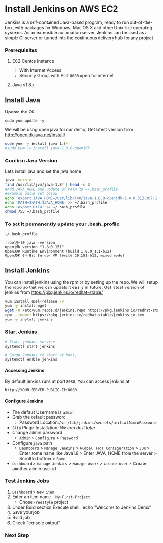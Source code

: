 # Install Jenkins on AWS EC2
Jenkins is a self-contained Java-based program, ready to run out-of-the-box, with packages for Windows, Mac OS X and other Unix-like operating systems. As an extensible automation server, Jenkins can be used as a simple CI server or turned into the continuous delivery hub for any project.



### Prerequisites
1. EC2 Centos  Instance 
   - With Internet Access
   - Security Group with Port `8080` open for internet

1. Java v1.8.x 

## Install Java
Update the OS

```sudo yum update -y```

We will be using open java for our demo, Get latest version from http://openjdk.java.net/install/
```sh
sudo yum -y install java-1.8*
#sudo yum -y install java-1.8.0-openjdk
```

### Confirm Java Version
Lets install java and set the java home
```sh
java -version
find /usr/lib/jvm/java-1.8* | head -n 3
#Add JAVA_HOME and update of PATH to ~/.bash_profile
#example value set below
echo 'export JAVA_HOME=/usr/lib/jvm/java-1.8.0-openjdk-1.8.0.312.b07-1.el7_9.x86_64' >> ~/.bash_profile
echo 'PATH=$PATH:$JAVA_HOME' >> ~/.bash_profile
echo 'export PATH' >> ~/.bash_profile
chmod 755 ~/.bash_profile
```
### To set it permanently update your .bash_profile

```sh
~/.bash_profile
```
```
[root@~]# java -version
openjdk version "1.8.0_151"
OpenJDK Runtime Environment (build 1.8.0_151-b12)
OpenJDK 64-Bit Server VM (build 25.151-b12, mixed mode)
```

## Install Jenkins
You can install jenkins using the rpm or by setting up the repo. We will setup the repo so that we can update it easily in future.
Get latest version of jenkins from https://pkg.jenkins.io/redhat-stable/
```sh
yum install epel-release -y
yum -y install wget
wget -O /etc/yum.repos.d/jenkins.repo https://pkg.jenkins.io/redhat-stable/jenkins.repo
rpm --import https://pkg.jenkins.io/redhat-stable/jenkins.io.key
yum -y install jenkins
```

### Start Jenkins
```sh
# Start jenkins service
systemctl start jenkins

# Setup Jenkins to start at boot,
systemctl enable jenkins
```

#### Accessing Jenkins
By default jenkins runs at port `8080`, You can access jenkins at
```sh
http://YOUR-SERVER-PUBLIC-IP:8080
```
#### Configure Jenkins
- The default Username is `admin`
- Grab the default password 
  - Password Location:`/var/lib/jenkins/secrets/initialAdminPassword`
- `Skip` Plugin Installation; _We can do it later_
- Change admin password
  - `Admin` > `Configure` > `Password`
- Configure `java` path
  - `Dashboard` > `Manage Jenkins` > `Global Tool Configuration` > `JDK`  > Enter some name like Java1.8 > Enter JAVA_HOME from the server > Scroll to bottom > `Save`
- `Dashboard` > `Manage Jenkins` > `Manage Users` > `Create User` > Create another admin user id

### Test Jenkins Jobs
1. `Dashboard` > `New item`
1. Enter an item name – `My-First-Project`
   - Chose `Freestyle` project
1. Under Build section
	Execute shell : echo "Welcome to Jenkins Demo"
1. Save your job 
1. Build job
1. Check "console output"

### Next Step

